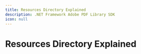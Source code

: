 ```yaml
---
title: Resources Directory Explained
description: .NET Framework Adobe PDF Library SDK
icon: null
---
```


# Resources Directory Explained
